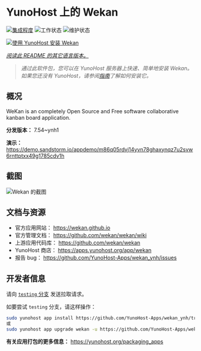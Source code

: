 <!--
注意：此 README 由 <https://github.com/YunoHost/apps/tree/master/tools/readme_generator> 自动生成
请勿手动编辑。
-->

# YunoHost 上的 Wekan

[![集成程度](https://apps.yunohost.org/badge/integration/wekan)](https://ci-apps.yunohost.org/ci/apps/wekan/)
![工作状态](https://apps.yunohost.org/badge/state/wekan)
![维护状态](https://apps.yunohost.org/badge/maintained/wekan)

[![使用 YunoHost 安装 Wekan](https://install-app.yunohost.org/install-with-yunohost.svg)](https://install-app.yunohost.org/?app=wekan)

*[阅读此 README 的其它语言版本。](./ALL_README.md)*

> *通过此软件包，您可以在 YunoHost 服务器上快速、简单地安装 Wekan。*  
> *如果您还没有 YunoHost，请参阅[指南](https://yunohost.org/install)了解如何安装它。*

## 概况

WeKan is an completely Open Source and Free software collaborative kanban board application.


**分发版本：** 7.54~ynh1

**演示：** <https://demo.sandstorm.io/appdemo/m86q05rdvj14yvn78ghaxynqz7u2svw6rnttptxx49g1785cdv1h>

## 截图

![Wekan 的截图](./doc/screenshots/screenshot.jpg)

## 文档与资源

- 官方应用网站： <https://wekan.github.io>
- 官方管理文档： <https://github.com/wekan/wekan/wiki>
- 上游应用代码库： <https://github.com/wekan/wekan>
- YunoHost 商店： <https://apps.yunohost.org/app/wekan>
- 报告 bug： <https://github.com/YunoHost-Apps/wekan_ynh/issues>

## 开发者信息

请向 [`testing` 分支](https://github.com/YunoHost-Apps/wekan_ynh/tree/testing) 发送拉取请求。

如要尝试 `testing` 分支，请这样操作：

```bash
sudo yunohost app install https://github.com/YunoHost-Apps/wekan_ynh/tree/testing --debug
或
sudo yunohost app upgrade wekan -u https://github.com/YunoHost-Apps/wekan_ynh/tree/testing --debug
```

**有关应用打包的更多信息：** <https://yunohost.org/packaging_apps>
